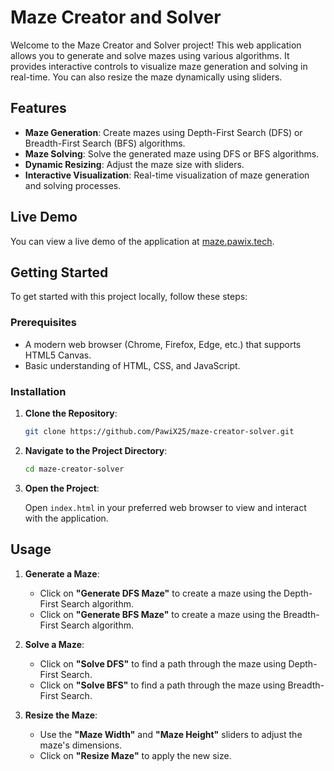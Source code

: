 # Maze Creator and Solver

Welcome to the Maze Creator and Solver project! This web application allows you to generate and solve mazes using various algorithms. It provides interactive controls to visualize maze generation and solving in real-time. You can also resize the maze dynamically using sliders.

## Features

- **Maze Generation**: Create mazes using Depth-First Search (DFS) or Breadth-First Search (BFS) algorithms.
- **Maze Solving**: Solve the generated maze using DFS or BFS algorithms.
- **Dynamic Resizing**: Adjust the maze size with sliders.
- **Interactive Visualization**: Real-time visualization of maze generation and solving processes.

## Live Demo

You can view a live demo of the application at [maze.pawix.tech](https://maze.pawix.tech).

## Getting Started

To get started with this project locally, follow these steps:

### Prerequisites

- A modern web browser (Chrome, Firefox, Edge, etc.) that supports HTML5 Canvas.
- Basic understanding of HTML, CSS, and JavaScript.

### Installation

1. **Clone the Repository**:

    ```bash
    git clone https://github.com/PawiX25/maze-creator-solver.git
    ```

2. **Navigate to the Project Directory**:

    ```bash
    cd maze-creator-solver
    ```

3. **Open the Project**:

    Open `index.html` in your preferred web browser to view and interact with the application.

## Usage

1. **Generate a Maze**:
    - Click on **"Generate DFS Maze"** to create a maze using the Depth-First Search algorithm.
    - Click on **"Generate BFS Maze"** to create a maze using the Breadth-First Search algorithm.

2. **Solve a Maze**:
    - Click on **"Solve DFS"** to find a path through the maze using Depth-First Search.
    - Click on **"Solve BFS"** to find a path through the maze using Breadth-First Search.

3. **Resize the Maze**:
    - Use the **"Maze Width"** and **"Maze Height"** sliders to adjust the maze's dimensions.
    - Click on **"Resize Maze"** to apply the new size.


